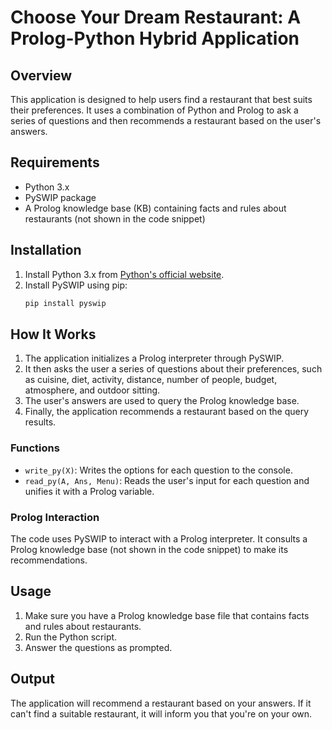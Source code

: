 # Choose Your Dream Restaurant: A Prolog-Python Hybrid Application

## Overview

This application is designed to help users find a restaurant that best suits their preferences. It uses a combination of Python and Prolog to ask a series of questions and then recommends a restaurant based on the user's answers.

## Requirements

- Python 3.x
- PySWIP package
- A Prolog knowledge base (KB) containing facts and rules about restaurants (not shown in the code snippet)

## Installation

1. Install Python 3.x from [Python's official website](https://www.python.org/downloads/).
2. Install PySWIP using pip:
    ```bash
    pip install pyswip
    ```

## How It Works

1. The application initializes a Prolog interpreter through PySWIP.
2. It then asks the user a series of questions about their preferences, such as cuisine, diet, activity, distance, number of people, budget, atmosphere, and outdoor sitting.
3. The user's answers are used to query the Prolog knowledge base.
4. Finally, the application recommends a restaurant based on the query results.

### Functions

- `write_py(X)`: Writes the options for each question to the console.
- `read_py(A, Ans, Menu)`: Reads the user's input for each question and unifies it with a Prolog variable.

### Prolog Interaction

The code uses PySWIP to interact with a Prolog interpreter. It consults a Prolog knowledge base (not shown in the code snippet) to make its recommendations.

## Usage

1. Make sure you have a Prolog knowledge base file that contains facts and rules about restaurants.
2. Run the Python script.
3. Answer the questions as prompted.

## Output

The application will recommend a restaurant based on your answers. If it can't find a suitable restaurant, it will inform you that you're on your own.
